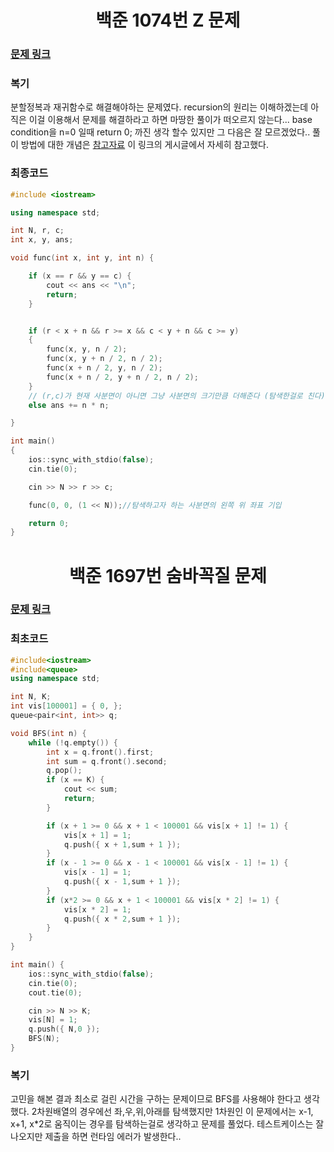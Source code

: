 <h1 align = "center">백준 1074번 Z 문제</h1>

### [문제 링크](https://www.acmicpc.net/problem/1074 "1074번 Z")

### 복기
분할정복과 재귀함수로 해결해야하는 문제였다.
recursion의 원리는 이해하겠는데 아직은 이걸 이용해서 문제를 해결하라고 하면 마땅한 풀이가 떠오르지 않는다...
base condition을 n=0 일때 return 0; 까진 생각 할수 있지만 그 다음은 잘 모르겠었다..
풀이 방법에 대한 개념은 [참고자료](https://mygumi.tistory.com/284) 이 링크의 게시글에서 자세히 참고했다.

### 최종코드
```cpp
#include <iostream>

using namespace std;

int N, r, c;
int x, y, ans;

void func(int x, int y, int n) {

    if (x == r && y == c) {
        cout << ans << "\n";
        return;
    }


    if (r < x + n && r >= x && c < y + n && c >= y)
    {
        func(x, y, n / 2);
        func(x, y + n / 2, n / 2);
        func(x + n / 2, y, n / 2);
        func(x + n / 2, y + n / 2, n / 2);
    }
    // (r,c)가 현재 사분면이 아니면 그냥 사분면의 크기만큼 더해준다 (탐색한걸로 친다)
    else ans += n * n;

}

int main()
{
    ios::sync_with_stdio(false);
    cin.tie(0);

    cin >> N >> r >> c;

    func(0, 0, (1 << N));//탐색하고자 하는 사분면의 왼쪽 위 좌표 기입

    return 0;
}
```
<h1 align = "center">백준 1697번 숨바꼭질 문제</h1>

### [문제 링크](https://www.acmicpc.net/problem/1697 "1697 숨바꼭질")

### 최초코드
```cpp
#include<iostream>
#include<queue>
using namespace std;

int N, K;
int vis[100001] = { 0, };
queue<pair<int, int>> q;

void BFS(int n) {
	while (!q.empty()) {
		int x = q.front().first;
		int sum = q.front().second;
		q.pop();
		if (x == K) {
			cout << sum;
			return;
		}

		if (x + 1 >= 0 && x + 1 < 100001 && vis[x + 1] != 1) {
			vis[x + 1] = 1;
			q.push({ x + 1,sum + 1 });
		}
		if (x - 1 >= 0 && x - 1 < 100001 && vis[x - 1] != 1) {
			vis[x - 1] = 1;
			q.push({ x - 1,sum + 1 });
		}
		if (x*2 >= 0 && x + 1 < 100001 && vis[x * 2] != 1) {
			vis[x * 2] = 1;
			q.push({ x * 2,sum + 1 });
		}
	}
}

int main() {
	ios::sync_with_stdio(false);
	cin.tie(0);
	cout.tie(0);

	cin >> N >> K;
	vis[N] = 1;
	q.push({ N,0 });
	BFS(N);
}
```

### 복기
고민을 해본 결과 최소로 걸린 시간을 구하는 문제이므로 BFS를 사용해야 한다고 생각했다. 2차원배열의 경우에선 좌,우,위,아래를 탐색했지만 1차원인 이 문제에서는 x-1, x+1, x*2로 움직이는 경우를 탐색하는걸로 생각하고 문제를 풀었다.
테스트케이스는 잘 나오지만 제출을 하면 런타임 에러가 발생한다..